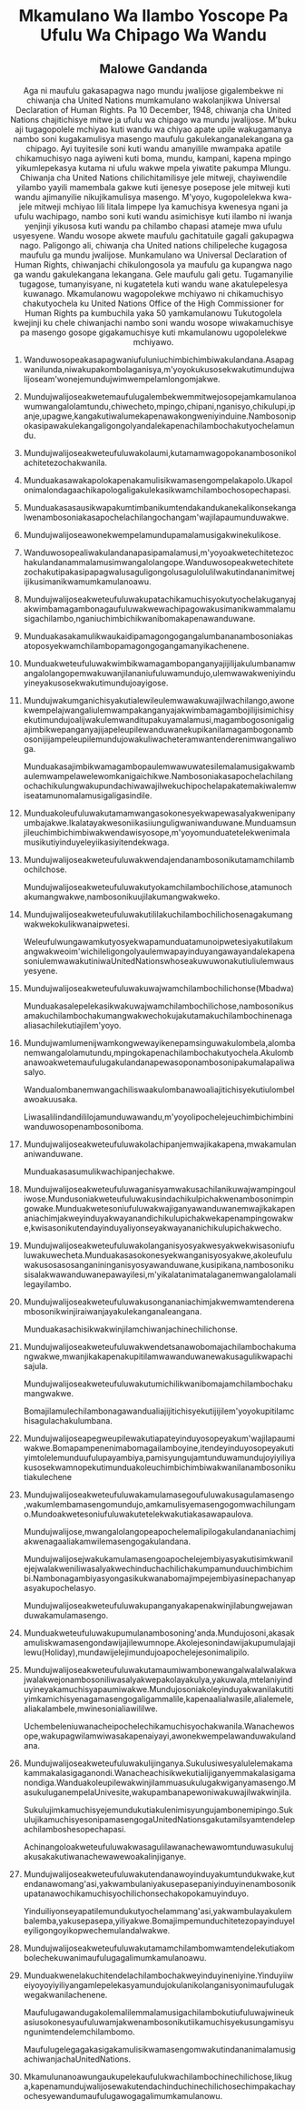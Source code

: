 <h1 align='center'>Mkamulano Wa Ilambo Yoscope Pa Ufulu Wa Chipago Wa Wandu</h1>
<h2 align='center'>Malowe Gandanda</h2>
<p align='center'>Aga ni maufulu gakasapagwa nago mundu jwalijose gigalembekwe ni chiwanja cha United Nations mumkamulano wakolanjikwa Universal Declaration of Human Rights.
Pa 10 December, 1948, chiwanja cha United Nations chajitichisye mitwe ja ufulu wa chipago wa mundu jwalijose. M'buku aji tugagopolele mchiyao kuti wandu wa chiyao apate upile wakugamanya nambo soni kugakamulisya masengo maufulu gakulekanganalekangana ga chipago. Ayi tuyitesile soni kuti wandu amanyilile mwampaka apatile chikamuchisyo naga ayiweni kuti boma, mundu, kampani, kapena mpingo yikumlepekasya kutama ni ufulu wakwe mpela yiwatite pakumpa Mlungu.
Chiwanja cha United Nations chilichitamilisye jele mitweji, chayiwendile yilambo yayili mamembala gakwe kuti ijenesye posepose jele mitweji kuti wandu ajimanyilie nikujikamulisya masengo. M'yoyo, kugopolelekwa kwa-jele mitweji mchiyao lili litala limpepe lya kamuchisya kwenesya ngani ja ufulu wachipago, nambo soni kuti wandu asimichisye kuti ilambo ni iwanja yenjinji yikusosa kuti wandu pa chilambo chapasi atameje mwa ufulu usyesyene.
Wandu wosope akwete maufulu gachitatuile gagali gakupagwa nago. Paligongo ali, chiwanja cha United nations chilipeleche kugagosa maufulu ga mundu jwalijose. Munkamulano wa Universal Declaration of Human Rights, chiwanjachi chikulongosola ya maufulu ga kupangwa nago ga wandu gakulekangana lekangana. Gele maufulu gali getu. Tugamanyilie tugagose, tumanyisyane, ni kugatetela kuti wandu wane akatulepelesya kuwanago.
Mkamulanowu wagopolekwe mchiyawo ni chikamuchisyo chakutyochela ku United Nations Office of the High Commissioner for Human Rights pa kumbuchila yaka 50 yamkamulanowu Tukutogolela kwejinji ku chele chiwanjachi nambo soni wandu wosope wiwakamuchisye pa masengo gosope gigakamuchisye kuti mkamulanowu ugopolelekwe mchiyawo.</p>
<ol>
  <li>
    <p>Wanduwosopeakasapagwaniufuluniuchimbichimbiwakulandana.Asapagwanilunda,niwakupakombolaganisya,m'yoyokukusosekwakutimundujwalijoseam'wonejemundujwimwempelamlongomjakwe.</p>
  </li>
  <li>
    <p>Mundujwalijoseakwetemaufulugalembekwemmitwejosopejamkamulanoawumwangalolamtundu,chiwecheto,mpingo,chipani,nganisyo,chikulupi,ipanje,upagwe,kangakutiwalumekapenawakongweniyinduine.Nambosonipokasipawakulekangaligongolyandalekapenachilambochakutyochelamundu.</p>
  </li>
  <li>
    <p>Mundujwalijoseakweteufuluwakolaumi,kutamamwagopokanambosonikolachitetezochakwanila.</p>
  </li>
  <li>
    <p>Munduakasawakapolokapenakamulisikwamasengompelakapolo.Ukapolonimalondagaachikapologaligakulekasikwamchilambochosopechapasi.</p>
  </li>
  <li>
    <p>Munduakasasausikwapakumtimbanikumtendakandukanekalikonsekangalwenambosoniakasapochelachilangochangam'wajilapaumunduwakwe.</p>
  </li>
  <li>
    <p>Mundujwalijoseawonekwempelamundupamalamusigakwinekulikose.</p>
  </li>
  <li>
    <p>Wanduwosopealiwakulandanapasipamalamusi,m'yoyoakwetechitetezochakulandanammalamusimwangalolangope.Wanduwosopeakwetechitetezochakutipakasipapagwalusaguligongolusagulolulilwakutindananimitwejijikusimanikwamumkamulanoawu.</p>
  </li>
  <li>
    <p>Mundujwalijoseakweteufuluwakupatachikamuchisyokutyochelakuganyajakwimbamagambonagaufuluwakwewachipagowakusimanikwammalamusigachilambo,nganiuchimbichikwanibomakapenawanduwane.</p>
  </li>
  <li>
    <p>Munduakasakamulikwaukaidipamagongogangalumbananambosoniakasatoposyekwamchilambopamagongogangamanyikachenene.</p>
  </li>
  <li>
    <p>Munduakweteufuluwakwimbikwamagambopanganyajijilijakulumbanamwangalolangopemwakuwanjilananiufuluwamundujo,ulemwawakweniyinduyineyakusosekwakutimundujoayigose.</p>
  </li>
  <li>
    <p>Mundujwakumganichisyakutialewileulemwawakuwajilwachilango,awonekwempelajwangaliulemwampakanganyajakwimbamagambojilijisimichisyekutimundujoalijwakulemwanditupakuyamalamusi,magambogosonigaligajimbikwepanganyajijapeleupilewanduwanekupikanilamagambogonambosonijijampeleupilemundujowakuliwacheteramwantenderenimwangaliwoga.</p>
    <p>Munduakasajimbikwamagambopaulemwawuwatesilemalamusigakwambaulemwampelawelewomkanigaichikwe.Nambosoniakasapochelachilangochachikulungwakupundachiwawajilwekuchipochelapakatemakiwalemwiseatamunomalamusigaligasindile.</p>
  </li>
  <li>
    <p>Munduakoleufuluwakutamamwangasokonesyekwapewasalyakwenipanyumbajakwe.Ikalatayakwesoniikasiiunguligwaniwanduwane.Munduamsunjileuchimbichimbiwakwendawisyosope,m'yoyomunduatetelekwenimalamusikutiyinduyeleyiikasiyitendekwaga.</p>
  </li>
  <li>
    <p>Mundujwalijoseakweteufuluwakwendajendanambosonikutamamchilambochilchose.</p>
    <p>Mundujwalijoseakweteufuluwakutyokamchilambochilichose,atamunochakumangwakwe,nambosonikuujilakumangwakweko.</p>
  </li>
  <li>
    <p>Mundujwalijoseakweteufuluwakutililakuchilambochilichosenagakumangwakwekokulikwanaipwetesi.</p>
    <p>Weleufulwungawamkutyosyekwapamunduatamunoipwetesiyakutilakumangwakweoim'wichileligongolyaulemwapayinduyangawayandalekapenasoniulemwawakutiniwaUnitedNationswhoseakuwuwonakutiuliulemwausyesyene.</p>
  </li>
  <li>
    <p>Mundujwalijoseakweteufuluwakuwajwamchilambochilichonse(Mbadwa)</p>
    <p>Munduakasalepelekasikwakuwajwamchilambochilichose,nambosonikusamakuchilambochakumangwakwechokujakutamakuchilambochinenagaaliasachilekutiajilem'yoyo.</p>
  </li>
  <li>
    <p>Mundujwamlumenijwamkongwewayikenepamsinguwakulombela,alombanemwangalolamutundu,mpingokapenachilambochakutyochela.Akulombanawoakwetemaufulugakulandanapewasoponambosonipakumalapaliwasalyo.</p>
    <p>Wandualombanemwangachiliswaakulombanawoaliajitichisyekutiulombelawoakuusaka.</p>
    <p>Liwasalilindandililojamunduwawandu,m'yoyolipochelejeuchimbichimbiniwanduwosopenambosoniboma.</p>
  </li>
  <li>
    <p>Mundujwalijoseakweteufuluwakolachipanjemwajikakapena,mwakamulananiwanduwane.</p>
    <p>Munduakasasumulikwachipanjechakwe.</p>
  </li>
  <li>
    <p>Mundujwalijoseakweteufuluwaganisyamwakusachilanikuwajwampingouliwose.Mundusoniakweteufuluwakusindachikulpichakwenambosonimpingowake.Munduakwetesoniufuluwakwajiganyawanduwanemwajikakapenaniachimjakweyinduyakwayanandichikulupichakwekapenampingowakwe,kwisasonikutendayinduyaliyonseyakwayananichikulupichakwecho.</p>
  </li>
  <li>
    <p>Mundujwalijoseakweteufuluwakolanganisyosyakwesyakwekwisasoniufuluwakuwecheta.Munduakasasokonesyekwanganisyosyakwe,akoleufuluwakusosasosanganininganisyosyawanduwane,kusipikana,nambosonikusisalakwawanduwanepawayilesi,m'yikalatanimatalaganemwangalolamalilegayilambo.</p>
  </li>
  <li>
    <p>Mundujwalijoseakweteufuluwakusongananiachimjakwemwamtenderenambosonikwinjiraiwanjayakulekanganaleangana.</p>
    <p>Munduakasachisikwakwinjilamchiwanjachinechilichonse.</p>
  </li>
  <li>
    <p>Mundujwalijoseakweteufuluwakwendetsanawobomajachilambochakumangwakwe,mwanjikakapenakupitilamwawanduwanewakusagulikwapachisajula.</p>
    <p>Mundujwalijoseakweteufuluwakutumichilikwanibomajamchilambochakumangwakwe.</p>
    <p>Bomajilamulechilambonagawandualiajijitichisyekutijijilem'yoyokupitilamchisagulachakulumbana.</p>
  </li>
  <li>
    <p>Mundujwalijoseapegweupilewakutiapateyinduyosopeyakum'wajilapaumiwakwe.Bomapampenenimabomagailamboyine,itendeyinduyosopeyakutiyimtolelemunduufulupayambiya,pamisyungujamtunduwamundujoyiyiliyakusosekwamnopekutimunduakoleuchimbichimbiwakwanilanambosonikutiakulechene</p>
  </li>
  <li>
    <p>Mundujwalijoseakweteufuluwakamulamasegoufuluwakusagulamasengo,wakumlembamasengomundujo,amkamulisyemasengogomwachilungamo.Mundoakwetesoniufuluwakutetelekwakutiakasawapaulova.</p>
    <p>Mundujwalijose,mwangalolangopeapochelemalipilogakulandananiachimjakwenagaaliakamwilemasengogakulandana.</p>
    <p>Mundujwalijosejwakukamulamasengoapochelejembiyasyakutisimkwanilejejwalakweniliwasalyakwechinduchachilichakumpamunduuchimbichimbi.Nambonagambiyasyongasikukwanabomajimpejembiyasinepachanyapasyakupochelasyo.</p>
    <p>Mundujwalijoseakweteufuluwakupanganyakapenakwinjilabungwejawanduwakamulamasengo.</p>
  </li>
  <li>
    <p>Munduakweteufuluwakupumulanambosoning'anda.Mundujosoni,akasakamuliskwamasengondawijajilewumnope.Akolejesonindawijakupumulajajilewu(Holiday),mundawijelejimundujoapochelejesonimalipilo.</p>
  </li>
  <li>
    <p>Mundujwalijoseakweteufuluwakutamaumiwambonewangalwalalwalakwajwalakwejonambosoniliwasalyakwepakolayakulya,yakuwala,mtelaniyinduyineyakamuchisyapaumiwakwe.Mundujosoniakoleyinduyakwanilakutitiyimkamichisyenagamasengogaligammalile,kapenaalialwasile,alialemele,aliakalambele,mwinesonialiawililwe.</p>
    <p>Uchembeleniuwanacheipochelechikamuchisyochakwanila.Wanachewosope,wakupagwilamwiwasakapenaiyayi,awonekwempelawanduwakulandana.</p>
  </li>
  <li>
    <p>Mundujwalijoseakweteufuluwakulijinganya.Sukulusiwesyalulelemakamakammakalasigaganondi.Wanacheachisikwekutialijiganyemmakalasigamanondiga.Wanduakoleupilewakwinjilammuasukulugakwiganyamasengo.MasukuluganempelaUnivesite,wakupambanapewoniwakuwajilwakwinjila.</p>
    <p>Sukulujimkamuchisyejemundukutiakulenimisyungujambonemipingo.SukulujikamuchisyesonipamasengogaUnitedNationsgakutamilsyamtendelepachilamboshesopechapasi.</p>
    <p>Achinangoloakweteufuluwakwasagulilawanachewawomtunduwasukulujakusakakutiwanachewawewoakalinjiganye.</p>
  </li>
  <li>
    <p>Mundujwalijoseakweteufuluwakutendanawoyinduyakumtundukwake,kutendanawomang'asi,yakwambulaniyakusepasepaniyinduyinenambosonikupatanawochikamuchisyochilichonsechakopokamuyinduyo.</p>
    <p>Yinduiliyonseyapatilemundukutyochelammang'asi,yakwambulayakulembalemba,yakusepasepa,yiliyakwe.Bomajimpemunduchitetezopayinduyeleyiligongoyikopwechemulandalwakwe.</p>
  </li>
  <li>
    <p>Mundujwalijoseakweteufuluwakutamamchilambomwamtendelekutiakombolechekuwanimaufulugagalimumkamulanoawu.</p>
  </li>
  <li>
    <p>Munduakwenelakuchitendelachilambochakweyinduyineniyine.Yinduyiiweiyoyoyiyiliyangamlepelekasyamundujokulanikolanganisyonimaufulugakwegakwanilachenene.</p>
    <p>Maufulugawandugakolemalilemmalamusigachilambokutiufuluwajwineukasiusokonesyaufuluwamjakwenambosonikutiikamuchisyekusungamisyungunimtendelemchilambomo.</p>
    <p>MaufulugelegagakasigakamulisikwamasengomwakutindananimalamusigachiwanjachaUnitedNations.</p>
  </li>
  <li>
    <p>Mkamulunanoawungaukupelekaufulukwachilambochinechilichose,likuga,kapenamundujwalijosewakutendachinduchinechilichosechimpakachayochesyewandumaufulugawogagalimumkamulanowu.</p>
  </li>
</ol>